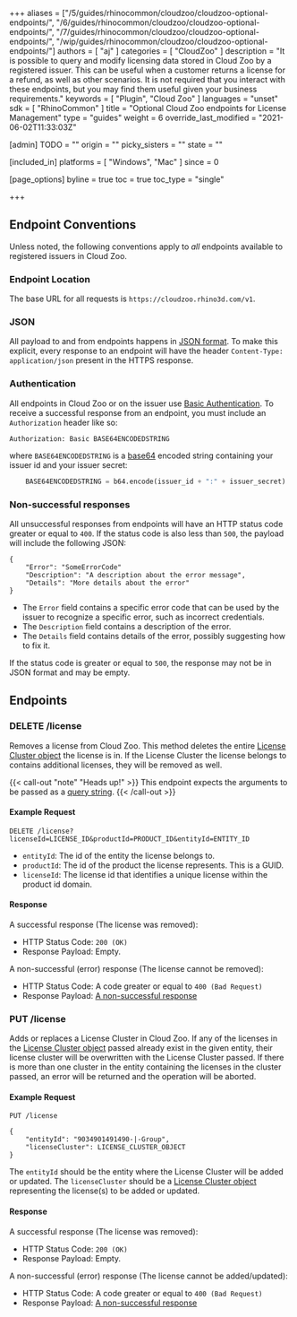 +++
aliases = ["/5/guides/rhinocommon/cloudzoo/cloudzoo-optional-endpoints/", "/6/guides/rhinocommon/cloudzoo/cloudzoo-optional-endpoints/", "/7/guides/rhinocommon/cloudzoo/cloudzoo-optional-endpoints/", "/wip/guides/rhinocommon/cloudzoo/cloudzoo-optional-endpoints/"]
authors = [ "aj" ]
categories = [ "CloudZoo" ]
description = "It is possible to query and modify licensing data stored in Cloud Zoo by a registered issuer. This can be useful when a customer returns a license for a refund, as well as other scenarios. It is not required that you interact with these endpoints, but you may find them useful given your business requirements."
keywords = [ "Plugin", "Cloud Zoo" ]
languages = "unset"
sdk = [ "RhinoCommon" ]
title = "Optional Cloud Zoo endpoints for License Management"
type = "guides"
weight = 6
override_last_modified = "2021-06-02T11:33:03Z"

[admin]
TODO = ""
origin = ""
picky_sisters = ""
state = ""

[included_in]
platforms = [ "Windows", "Mac" ]
since = 0

[page_options]
byline = true
toc = true
toc_type = "single"

+++

## Endpoint Conventions

Unless noted, the following conventions apply to *all* endpoints available to registered issuers in Cloud Zoo.

### Endpoint Location

The base URL for all requests is `https://cloudzoo.rhino3d.com/v1`.

### JSON

All payload to and from endpoints happens in [JSON format](https://www.json.org). To make this explicit, every response to an endpoint will have the  header `Content-Type: application/json` present in the HTTPS response.

### Authentication

All endpoints in Cloud Zoo or on the issuer use [Basic Authentication](https://en.wikipedia.org/wiki/Basic_access_authentication). To receive a successful response from an endpoint, you must include an `Authorization` header like so:
	
```
Authorization: Basic BASE64ENCODEDSTRING
```

where `BASE64ENCODEDSTRING` is a [base64](https://en.wikipedia.org/wiki/Base64) encoded string containing your issuer id and your issuer secret: 

```python
	BASE64ENCODEDSTRING = b64.encode(issuer_id + ":" + issuer_secret)
```
	
### Non-successful responses

All unsuccessful responses from endpoints will have an HTTP status code greater or equal to `400`. If the status code is also less than `500`, the payload will include the following JSON:

    {
	    "Error": "SomeErrorCode"
		"Description": "A description about the error message",
		"Details": "More details about the error"
	}

 - The `Error` field contains a specific error code that can be used by the issuer to recognize a specific error, such as incorrect credentials. 
 - The `Description` field contains a description of the error.
 - The `Details` field contains details of the error, possibly suggesting how to fix it.

If the status code is greater or equal to `500`, the response may not be in JSON format and may be empty.

## Endpoints

### DELETE /license

Removes a license from Cloud Zoo. This method deletes the entire [License Cluster object](/guides/rhinocommon/cloudzoo/cloudzoo-licensecluster) the license is in. If the License Cluster the license belongs to contains additional licenses, they will be removed as well.

{{< call-out "note" "Heads up!" >}}
This endpoint expects the arguments to be passed as a <a href="https://en.wikipedia.org/wiki/Query_string" class="alert-link">query string</a>.
{{< /call-out >}}

#### Example Request

    DELETE /license?licenseId=LICENSE_ID&productId=PRODUCT_ID&entityId=ENTITY_ID
    
-  `entityId`: The id of the entity the license belongs to.
-  `productId`: The id of the product the license represents. This is a GUID.
- `licenseId`: The license id that identifies a unique license within the product id domain.

#### Response

A successful response (The license was removed):

 - HTTP Status Code: `200 (OK)` 
 - Response Payload: Empty. 

A non-successful (error) response (The license cannot be removed):

- HTTP Status Code: A code greater or equal to `400 (Bad Request)`
- Response Payload: [A non-successful response](#non-successful-responses)

### PUT /license

Adds or replaces a License Cluster in Cloud Zoo. If any of the licenses in the [License Cluster object](/guides/rhinocommon/cloudzoo/cloudzoo-licensecluster) passed already exist in the given entity, their license cluster will be overwritten with the License Cluster passed. If there is more than one cluster in the entity containing the licenses in the cluster passed, an error will be returned and the operation will be aborted.

#### Example Request

    PUT /license
	
	{
	    "entityId": "9034901491490-|-Group",
	    "licenseCluster": LICENSE_CLUSTER_OBJECT
	}

	
The `entityId` should be the entity where the License Cluster will be added or updated.
The `licenseCluster` should be a [License Cluster object](/guides/rhinocommon/cloudzoo/cloudzoo-licensecluster) representing the license(s) to be added or updated.

#### Response

A successful response (The license was removed):

 - HTTP Status Code: `200 (OK)` 
 - Response Payload: Empty. 

A non-successful (error) response (The license cannot be added/updated):

- HTTP Status Code: A code greater or equal to `400 (Bad Request)`
- Response Payload: [A non-successful response](#non-successful-responses)


